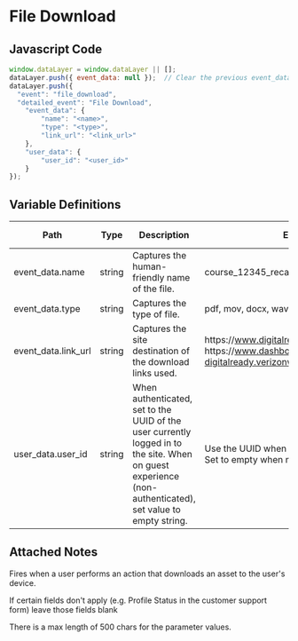 # File Download

### 

## Javascript Code
```js
window.dataLayer = window.dataLayer || [];
dataLayer.push({ event_data: null });  // Clear the previous event_data object.
dataLayer.push({
  "event": "file_download",
  "detailed_event": "File Download",
    "event_data": {
        "name": "<name>",
        "type": "<type>",
        "link_url": "<link_url>"
    },
    "user_data": {
        "user_id": "<user_id>"
    }
});
```

## Variable Definitions

|Path|Type|Description|Example|Pattern|Min Length|Max Length|Minimum|Maximum|Multiple Of|
| --- | --- | --- | --- | --- | --- | --- | --- | --- | --- |
|event_data.name|string|Captures the human-friendly name of the file.|course_12345_recap,event_12345_overview|||||||
|event_data.type|string|Captures the type of file.|pdf, mov, docx, wav|||||||
|event_data.link_url|string|Captures the site destination of the download links used.|https:\/\/www.digitalready.verizonwireless.com, https:\/\/www.dashboard-digitalready.verizonwireless.com, etc|||||||
|user_data.user_id|string|When authenticated, set to the UUID of the user currently logged in to the site. When on guest experience \(non-authenticated\), set value to empty string.|Use the UUID when a user is authenticated. Set to empty when not authenticated.|||||||

## Attached Notes
<p>Fires when a user performs an action that downloads an asset to the user's device.
<p>If certain fields don't apply (e.g. Profile Status in the customer support form) leave those fields blank </p>
<p>There is a max length of 500 chars for the parameter values.</p>
